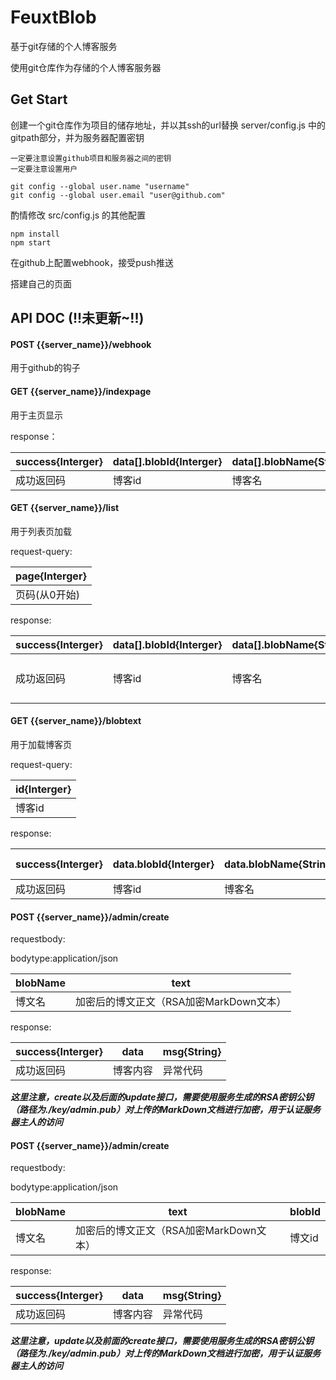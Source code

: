 # FeuxtBlob

基于git存储的个人博客服务

使用git仓库作为存储的个人博客服务器

## Get Start

创建一个git仓库作为项目的储存地址，并以其ssh的url替换 server/config.js 中的gitpath部分，并为服务器配置密钥

```
一定要注意设置github项目和服务器之间的密钥
一定要注意设置用户

git config --global user.name "username"
git config --global user.email "user@github.com"
```

酌情修改 src/config.js 的其他配置

```
npm install
npm start
```

在github上配置webhook，接受push推送

搭建自己的页面

## API DOC (!!未更新~!!)

#### POST {{server_name}}/webhook

用于github的钩子

#### GET {{server_name}}/indexpage

用于主页显示

response：

| success{Interger} | data[].blobId{Interger} | data[].blobName{String} | data[].blobItem{String} | data[].createdAt{JSONDate} | data[].updatedAt{JSONDate} |
|-------|-----------|--------|--------|-------|---------|
| 成功返回码 | 博客id | 博客名 | 博客简介 | 创建时间 | 最后更新时间 |

#### GET {{server_name}}/list

用于列表页加载

request-query:

| page{Interger} |
|----------------|
| 页码(从0开始) |

response:

| success{Interger} | data[].blobId{Interger} | data[].blobName{String} | data[].blobItem{String} | data[].createdAt{JSONDate} | data[].updatedAt{JSONDate} | page |
|-------|--------|--------|-------|--------|--------|--------|
| 成功返回码 | 博客id | 博客名 | 博客简介 | 创建时间 | 最后更新时间 | 回传确认页码 |

#### GET {{server_name}}/blobtext

用于加载博客页

request-query:

| id{Interger} |
|--------------|
| 博客id |

response:

| success{Interger} | data.blobId{Interger} | data.blobName{String} | data.text{HTML String}
|--------|---------|---------|----------|
| 成功返回码 | 博客id | 博客名 | HTML元素 |

#### POST {{server_name}}/admin/create

requestbody:

bodytype:application/json

| blobName | text |
|----------|------|
| 博文名 | 加密后的博文正文（RSA加密MarkDown文本） |

response:

| success{Interger} | data | msg{String} |
|----------|--------|--------|
| 成功返回码 | 博客内容 | 异常代码 |

***这里注意，create以及后面的update接口，需要使用服务生成的RSA密钥公钥（路径为./key/admin.pub）对上传的MarkDown文档进行加密，用于认证服务器主人的访问***

#### POST {{server_name}}/admin/create

requestbody:

bodytype:application/json

| blobName | text | blobId |
|----------|------|--------|
| 博文名 | 加密后的博文正文（RSA加密MarkDown文本） | 博文id |

response:

| success{Interger} | data | msg{String} |
|----------|--------|--------|
| 成功返回码 | 博客内容 | 异常代码 |

***这里注意，update以及前面的create接口，需要使用服务生成的RSA密钥公钥（路径为./key/admin.pub）对上传的MarkDown文档进行加密，用于认证服务器主人的访问***